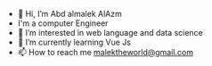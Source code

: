 - 👋 Hi, I’m Abd almalek AlAzm
- I'm a computer Engineer
- 👀 I’m interested in web language and data science 
- 🌱 I’m currently learning Vue Js
- 📫 How to reach me  malektheworld@gmail.com

<!---
malektheworld/malektheworld is a ✨ special ✨ repository because its `README.md` (this file) appears on your GitHub profile.
You can click the Preview link to take a look at your changes.
--->
